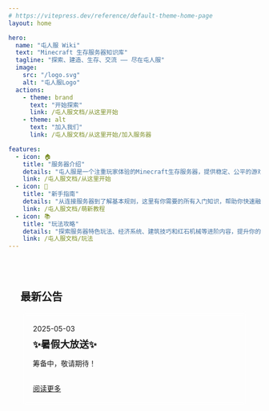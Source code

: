```yaml
---
# https://vitepress.dev/reference/default-theme-home-page
layout: home

hero:
  name: "屯人服 Wiki"
  text: "Minecraft 生存服务器知识库"
  tagline: "探索、建造、生存、交流 —— 尽在屯人服"
  image:
    src: "/logo.svg"
    alt: "屯人服Logo"
  actions:
    - theme: brand
      text: "开始探索"
      link: /屯人服文档/从这里开始
    - theme: alt
      text: "加入我们"
      link: /屯人服文档/从这里开始/加入服务器

features:
  - icon: 🏠
    title: "服务器介绍"
    details: "屯人服是一个注重玩家体验的Minecraft生存服务器，提供稳定、公平的游戏环境和丰富的社区活动。"
    link: /屯人服文档/从这里开始
  - icon: 🧭
    title: "新手指南"
    details: "从连接服务器到了解基本规则，这里有你需要的所有入门知识，帮助你快速融入屯人服的世界。"
    link: /屯人服文档/萌新教程
  - icon: 📚
    title: "玩法攻略"
    details: "探索服务器特色玩法、经济系统、建筑技巧和红石机械等进阶内容，提升你的游戏体验。"
    link: /屯人服文档/玩法
---
```





<div class="custom-home-section">
  <h2>最新公告</h2>
  <div class="announcement-list">
    <div class="announcement-item">
      <span class="date">2025-05-03</span>
      <h3>✨暑假大放送✨</h3>
      <p>筹备中，敬请期待！</p>
      <a href="/屯人服文档/更新历史">阅读更多</a>
    </div>
  </div>
</div>

<MscpoBadge />

<!-- 流体动画背景 -->
<div class="fluid-background">
  <canvas id="fluid-canvas"></canvas>
</div>

<script setup>
import { onMounted, onUnmounted, ref } from 'vue'

onMounted(() => {
  // 流体动画初始化
  const canvas = document.getElementById('fluid-canvas')
  if (!canvas) return; // 如果canvas不存在，则不执行后续操作
  const ctx = canvas.getContext('2d')
  let animationFrameId
  let observer

  // 设置画布大小
  function resizeCanvas() {
    canvas.width = window.innerWidth
    canvas.height = window.innerHeight
  }

  // 创建流体动画
  function createFluidAnimation() {
    const width = canvas.width
    const height = canvas.height
    const isDarkMode = document.documentElement.classList.contains('dark')

    // 波浪参数
    const lightModeWaves = [
      { amplitude: 25, frequency: 0.02, speed: 0.01, color: 'rgba(22, 217, 199, 0.2)', phase: 0 },
      { amplitude: 20, frequency: 0.03, speed: 0.015, color: 'rgba(22, 217, 199, 0.15)', phase: 2 },
      { amplitude: 15, frequency: 0.01, speed: 0.02, color: 'rgba(255, 199, 0, 0.1)', phase: 4 }
    ]

    const darkModeWaves = [
      { amplitude: 25, frequency: 0.02, speed: 0.01, color: 'rgba(0, 122, 204, 0.2)', phase: 0 }, // 蓝色系
      { amplitude: 20, frequency: 0.03, speed: 0.015, color: 'rgba(0, 100, 180, 0.15)', phase: 2 }, // 深一点的蓝色
      { amplitude: 15, frequency: 0.01, speed: 0.02, color: 'rgba(0, 80, 150, 0.1)', phase: 4 }    // 更深一点的蓝色
    ]

    const waves = isDarkMode ? darkModeWaves : lightModeWaves;

    function drawWave(wave) {
      ctx.beginPath()
      ctx.moveTo(0, height / 2)

      for (let x = 0; x < width; x++) {
        const y = height / 2 + Math.sin(x * wave.frequency + wave.phase) * wave.amplitude
        ctx.lineTo(x, y)
      }

      ctx.lineTo(width, height)
      ctx.lineTo(0, height)
      ctx.closePath()

      ctx.fillStyle = wave.color
      ctx.fill()

      // 更新相位
      wave.phase += wave.speed
    }

    function animate() {
      ctx.clearRect(0, 0, width, height)

      // 绘制每个波浪
      waves.forEach(drawWave)

      animationFrameId = requestAnimationFrame(animate)
    }

    // 如果已有动画帧，先取消
    if (animationFrameId) {
      cancelAnimationFrame(animationFrameId);
    }
    animate()
  }

  // 初始化并监听主题变化
  function initializeAndWatchTheme() {
    resizeCanvas()
    createFluidAnimation()

    // 监听主题变化
    observer = new MutationObserver((mutationsList) => {
      for (const mutation of mutationsList) {
        if (mutation.type === 'attributes' && mutation.attributeName === 'class') {
          // 主题变化时重新创建动画
          createFluidAnimation()
        }
      }
    });

    observer.observe(document.documentElement, { attributes: true });
  }

  window.addEventListener('resize', resizeCanvas)
  initializeAndWatchTheme()

  // 清理函数
  onUnmounted(() => {
    window.removeEventListener('resize', resizeCanvas)
    if (animationFrameId) {
      cancelAnimationFrame(animationFrameId)
    }
    if (observer) {
      observer.disconnect()
    }
  })
})
</script>

<style>
/* 流体背景样式 */
.fluid-background {
  position: fixed;
  top: 0;
  left: 0;
  width: 100%;
  height: 100%;
  z-index: -1;
  overflow: hidden;
}

#fluid-canvas {
  width: 100%;
  height: 100%;
  opacity: 0.8;
}



/* 新增主题层叠顺序 */
:root {
  --vp-z-index-nav: 999;
  --vp-z-index-sidebar: 998;
}
  transition: all 0.3s cubic-bezier(0.34, 1.56, 0.64, 1);







/* 移动端适配样式 */
@media (max-width: 956px) {
  .custom-home-section {
    padding: 1.5rem 1rem;
  }

  .announcement-list {
    grid-template-columns: 1fr;
    gap: 15px;
  }

  .announcement-item h3 {
    font-size: 1.1rem;
  }

  .announcement-item p {
    font-size: 0.9rem;
  }
}

/* 原有样式 */
.custom-home-section {
  max-width: 1152px;
  margin: 0 auto;
  padding: 2rem 1.5rem;
  position: relative;
  z-index: 1;
}

.announcement-list {
  display: grid;
  grid-template-columns: repeat(auto-fit, minmax(300px, 1fr));
  gap: 20px;
  margin-top: 1rem;
}

.announcement-item {
  background-color: var(--vp-c-bg-soft);
  border-radius: 8px;
  padding: 1.5rem;
  transition: transform 0.3s, box-shadow 0.3s;
  backdrop-filter: blur(5px);
  border: 1px solid rgba(255, 255, 255, 0.1);
}

.announcement-item:hover {
  transform: translateY(-5px);
  box-shadow: 0 5px 15px rgba(0, 0, 0, 0.1);
}

.date {
  font-size: 0.9rem;
  color: var(--vp-c-text-2);
}

.announcement-item h3 {
  margin: 0.5rem 0;
  font-size: 1.2rem;
}

.announcement-item a {
  display: inline-block;
  margin-top: 1rem;
  color: var(--vp-c-brand);
  font-weight: 500;
}

/* 增强首页内容的可读性 */
:root {
  --vp-home-hero-name-color: var(--vp-c-brand-1);
}

.VPHero .text {
  text-shadow: 0 2px 4px rgba(0, 0, 0, 0.1);
}

/* Features 区域的丝滑过渡动画 */
.VPFeatures {
  position: relative;
  z-index: 1;
}

.VPFeature {
  background-color: var(--vp-c-bg-soft);
  border-radius: 8px;
  transition: all 0.5s cubic-bezier(0.25, 0.8, 0.25, 1);
  backdrop-filter: blur(5px);
  border: 1px solid rgba(255, 255, 255, 0.1);
  opacity: 0.9;
  transform: translateY(0);
  box-shadow: 0 2px 8px rgba(0, 0, 0, 0.05);
  animation: featureAppear 0.8s ease-out forwards;
  animation-delay: calc(var(--vp-custom-block-index, 0) * 0.1s);
}

@keyframes featureAppear {
  from {
    opacity: 0;
    transform: translateY(20px);
  }
  to {
    opacity: 1;
    transform: translateY(0);
  }
}

.VPFeature:hover {
  transform: translateY(-5px) scale(1.02);
  box-shadow: 0 8px 20px rgba(0, 0, 0, 0.1);
  border-color: var(--vp-c-brand-1);
  opacity: 1;
}

.VPFeature .title {
  transition: color 0.3s ease;
}

.VPFeature:hover .title {
  color: var(--vp-c-brand-1);
}

.VPFeature .details {
  transition: color 0.3s ease;
}

/* MSCPO悬浮徽章 */
.mscpo-badge {
  position: fixed;
  bottom: 30px;
  right: 30px;
  background: rgba(22, 217, 199, 0.1);
  backdrop-filter: blur(10px);
  border: 1px solid rgba(255, 255, 255, 0.2);
  border-radius: 12px;
  padding: 15px;
  display: flex;
  align-items: center;
  gap: 12px;
  z-index: 999;
  box-shadow: 0 8px 32px rgba(0, 0, 0, 0.1);
  transition: all 0.3s cubic-bezier(0.4, 0, 0.2, 1);
}

.mscpo-badge:hover {
  transform: translateY(-3px);
  background: rgba(22, 217, 199, 0.15);
}

.mscpo-badge .logo {
  width: 40px;
  height: 40px;
  filter: drop-shadow(0 2px 4px rgba(0,0,0,0.1));
}

.mscpo-badge .content h3 {
  font-size: 0.9rem;
  color: var(--vp-c-brand-1);
  margin: 0;
}

.mscpo-badge .content p {
  font-size: 0.8rem;
  color: var(--vp-c-text-2);
  margin: 4px 0 0;
}

@media (max-width: 768px) {
  .mscpo-badge {
    bottom: 20px;
    right: 20px;
    padding: 12px;
  }
  
  .mscpo-badge .logo {
    width: 32px;
    height: 32px;
  }
}
</style>

